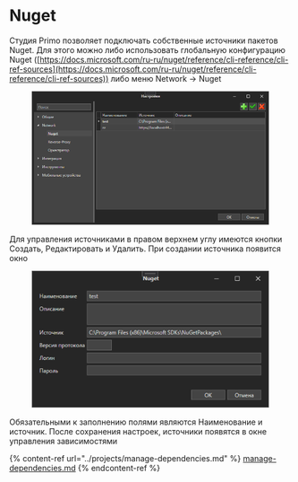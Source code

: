 # Nuget

Студия Primo позволяет подключать собственные источники пакетов Nuget. Для этого можно либо использовать глобальную конфигурацию Nuget ([https://docs.microsoft.com/ru-ru/nuget/reference/cli-reference/cli-ref-sources](https://docs.microsoft.com/ru-ru/nuget/reference/cli-reference/cli-ref-sources)) либо меню Network -> Nuget

<figure><img src="../../.gitbook/assets/image (16).png" alt=""><figcaption></figcaption></figure>

Для управления источниками в правом верхнем углу имеются кнопки Создать, Редактировать и Удалить. При создании источника появится окно

<figure><img src="../../.gitbook/assets/image (23).png" alt=""><figcaption></figcaption></figure>

Обязательными к заполнению полями являются Наименование и источник. После сохранения настроек, источники появятся в окне управления зависимостями

{% content-ref url="../projects/manage-dependencies.md" %}
[manage-dependencies.md](../projects/manage-dependencies.md)
{% endcontent-ref %}
